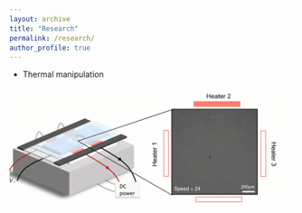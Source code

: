 ```yaml
---
layout: archive
title: "Research"
permalink: /research/
author_profile: true
---
```

* Thermal manipulation
<img src='/images/c4.gif'>

